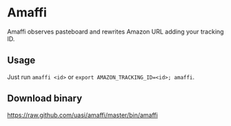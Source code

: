 # Amaffi

Amaffi observes pasteboard and rewrites Amazon URL adding your tracking ID.

## Usage

Just run `amaffi <id>` or `export AMAZON_TRACKING_ID=<id>; amaffi`.

## Download binary

https://raw.github.com/uasi/amaffi/master/bin/amaffi
